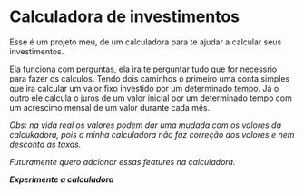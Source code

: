 # Calculadora de investimentos

Esse é um projeto meu, de um calculadora para te ajudar a calcular seus investimentos.

Ela funciona com perguntas, ela ira te perguntar tudo que for necessrio para fazer os calculos.
Tendo dois caminhos o primeiro uma conta simples que ira calcular um valor fixo investido por um determinado tempo.
Já o outro ele calcula o juros de um valor inicial por um determinado tempo com um acrescimo mensal de um valor durante cada mês.

*Obs: na vida real os valores podem dar uma mudada com os valores da calcukadora, pois a minha calculadora não faz correção dos valores e nem desconta as taxas.*

_Futuramente quero adcionar essas features na calculadora._

__*Experimente a calculadora*__

